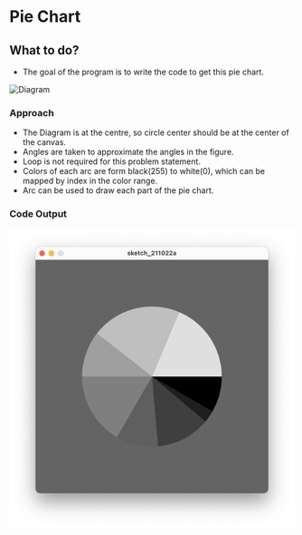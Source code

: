 # Pie Chart

## What to do?
* The goal of the program is to write the code to get this pie chart.

![Diagram](https://user-images.githubusercontent.com/51120790/138268513-23ad9ead-fb60-4e48-a7a2-da55f0273ba4.png)

### Approach
* The Diagram is at the centre, so circle center should be at the center of the canvas.
* Angles are taken to approximate the angles in the figure.
* Loop is not required for this problem statement.
* Colors of each arc are form black(255) to white(0), which can be mapped by index in the color range.
* Arc can be used to draw each part of the pie chart.

### Code Output
![Example](Output.png)